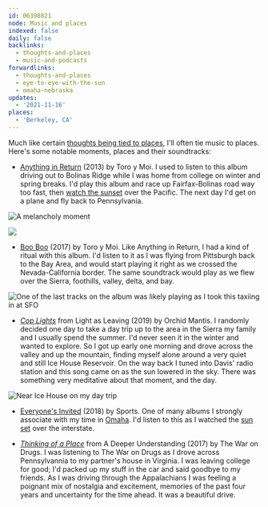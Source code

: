 ```yaml
---
id: 06398821
node: Music and places
indexed: false
daily: false
backlinks:
  - thoughts-and-places
  - music-and-podcasts
forwardlinks:
  - thoughts-and-places
  - eye-to-eye-with-the-sun
  - omaha-nebraska
updates:
  - '2021-11-16'
places:
  - 'Berkeley, CA'
---
```

Much like certain [thoughts being tied to places](thoughts-and-places.md), I'll often tie music to places. Here's some notable moments, places and their soundtracks:

- [Anything in Return](https://open.spotify.com/album/6x1wyRPGlqGJ1b8uQ9UQdX?si=CdPH7Oo-SEWkut69S9TrDw) (2013) by Toro y Moi. I used to listen to this album driving out to Bolinas Ridge while I was home from college on winter and spring breaks. I'd play this album and race up Fairfax-Bolinas road way too fast, then [watch the sunset](eye-to-eye-with-the-sun.md) over the Pacific. The next day I'd get on a plane and fly back to Pennsylvania. 

![](images/06398821/fdoTENNxpi.webp "A melancholy moment")

![](images/06398821/hCWDmsOQZc.webp " ")

- [Boo Boo](https://open.spotify.com/album/7oXDoQxFfRETeqsyvSHtzn?si=0F6nzHxZS7CpyjtJz0Ob-Q) (2017) by Toro y Moi. Like Anything in Return, I had a kind of ritual with this album. I'd listen to it as I was flying from Pittsburgh back to the Bay Area, and would start playing it right as we crossed the Nevada-California border. The same soundtrack would play as we flew over the Sierra, foothills, valley, delta, and bay. 

![](images/06398821/QESuTapqNX.webp "One of the last tracks on the album was likely playing as I took this taxiing in at SFO")

- [*Cop Lights*](https://open.spotify.com/track/7obCOZc1LoaA2NEjfg7mSz?si=5747da7a901f4f3e) from Light as Leaving (2019) by Orchid Mantis. I randomly decided one day to take a day trip up to the area in the Sierra my family and I usually spend the summer. I'd never seen it in the winter and wanted to explore. So I got up early one morning and drove across the valley and up the mountain, finding myself alone around a very quiet and still Ice House Reservoir. On the way back I tuned into Davis' radio station and this song came on as the sun lowered in the sky. There was something very meditative about that moment, and the day. 

![](images/06398821/LUZVeGxPFz.webp "Near Ice House on my day trip")

- [Everyone's Invited](https://open.spotify.com/album/6GkbEFKMTv9kJ9XrnWBXiH?si=6CjBkFZxS72r7OCBRs3Bxw) (2018) by Sports. One of many albums I strongly associate with my time in [Omaha](omaha-nebraska.md). I'd listen to this as I watched the [sun set](eye-to-eye-with-the-sun.md) over the interstate. 

- [*Thinking of a Place*](https://open.spotify.com/track/4Sd5tbNP4q8wS64abqwfkN?si=0a4be03c4c714593) from A Deeper Understanding (2017) by The War on Drugs. I was listening to The War on Drugs as I drove across Pennsylvannia to my partner's house in Virginia. I was leaving college for good; I'd packed up my stuff in the car and said goodbye to my friends. As I was driving through the Appalachians I was feeling a poignant mix of nostalgia and excitement, memories of the past four years and uncertainty for the time ahead. It was a beautiful drive. 




